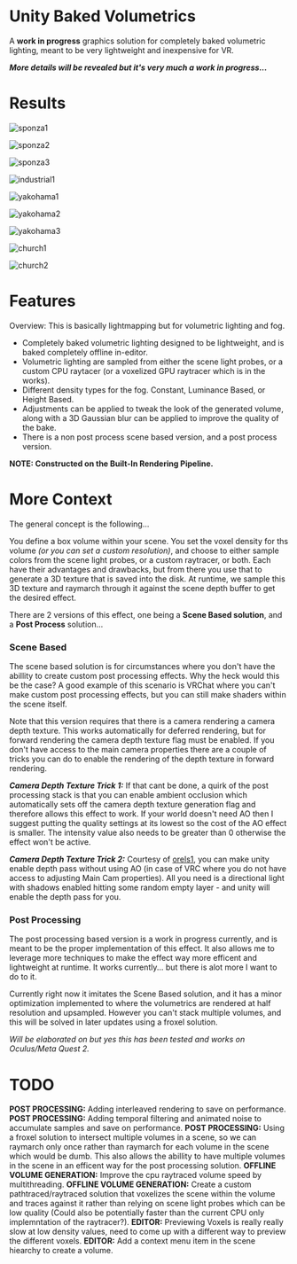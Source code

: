 # Unity Baked Volumetrics
A **work in progress** graphics solution for completely baked volumetric lighting, meant to be very lightweight and inexpensive for VR. 

***More details will be revealed but it's very much a work in progress...***

# Results
![sponza1](GithubContent/sponza1.jpg)

![sponza2](GithubContent/sponza2.png)

![sponza3](GithubContent/sponza3.png)

![industrial1](GithubContent/industrial1.png)

![yakohama1](GithubContent/yakohama1.png)

![yakohama2](GithubContent/yakohama2.png)

![yakohama3](GithubContent/yakohama3.jpg)

![church1](GithubContent/church1.png)

![church2](GithubContent/church2.png)

# Features

Overview: This is basically lightmapping but for volumetric lighting and fog. 

- Completely baked volumetric lighting designed to be lightweight, and is baked completely offline in-editor.
- Volumetric lighting are sampled from either the scene light probes, or a custom CPU raytacer (or a voxelized GPU raytracer which is in the works). 
- Different density types for the fog. Constant, Luminance Based, or Height Based.
- Adjustments can be applied to tweak the look of the generated volume, along with a 3D Gaussian blur can be applied to improve the quality of the bake.
- There is a non post process scene based version, and a post process version.

**NOTE: Constructed on the Built-In Rendering Pipeline.**

# More Context

The general concept is the following...

You define a box volume within your scene. You set the voxel density for ths volume *(or you can set a custom resolution)*, and choose to either sample colors from the scene light probes, or a custom raytracer, or both. Each have their advantages and drawbacks, but from there you use that to generate a 3D texture that is saved into the disk. At runtime, we sample this 3D texture and raymarch through it against the scene depth buffer to get the desired effect.

There are 2 versions of this effect, one being a **Scene Based solution**, and a **Post Process** solution...

### Scene Based
The scene based solution is for circumstances where you don't have the abillity to create custom post processing effects. Why the heck would this be the case? A good example of this scenario is VRChat where you can't make custom post processing effects, but you can still make shaders within the scene itself. 

Note that this version requires that there is a camera rendering a camera depth texture. This works automatically for deferred rendering, but for forward rendering the camera depth texture flag must be enabled. If you don't have access to the main camera properties there are a couple of tricks you can do to enable the rendering of the depth texture in forward rendering.

***Camera Depth Texture Trick 1:*** If that cant be done, a quirk of the post processing stack is that you can enable ambient occlusion which automatically sets off the camera depth texture generation flag and therefore allows this effect to work. If your world doesn't need AO then I suggest putting the quality settings at its lowest so the cost of the AO effect is smaller. The intensity value also needs to be greater than 0 otherwise the effect won't be active.

***Camera Depth Texture Trick 2:***  Courtesy of [orels1](https://github.com/orels1), you can make unity enable depth pass without using AO (in case of VRC where you do not have access to adjusting Main Cam properties). All you need is a directional light with shadows enabled hitting some random empty layer - and unity will enable the depth pass for you.

### Post Processing
The post processing based version is a work in progress currently, and is meant to be the proper implementation of this effect. It also allows me to leverage more techniques to make the effect way more efficent and lightweight at runtime. It works currently... but there is alot more I want to do to it.

Currently right now it imitates the Scene Based solution, and it has a minor optimization implemented to where the volumetrics are rendered at half resolution and upsampled. However you can't stack multiple volumes, and this will be solved in later updates using a froxel solution.

*Will be elaborated on but yes this has been tested and works on Oculus/Meta Quest 2.*

# TODO
**POST PROCESSING:** Adding interleaved rendering to save on performance.
**POST PROCESSING:** Adding temporal filtering and animated noise to accumulate samples and save on performance.
**POST PROCESSING:** Using a froxel solution to intersect multiple volumes in a scene, so we can raymarch only once rather than raymarch for each volume in the scene which would be dumb. This also allows the abillity to have multiple volumes in the scene in an efficent way for the post processing solution.
**OFFLINE VOLUME GENERATION:** Improve the cpu raytraced volume speed by multithreading.
**OFFLINE VOLUME GENERATION:** Create a custom pathtraced/raytraced solution that voxelizes the scene within the volume and traces against it rather than relying on scene light probes which can be low quality (Could also be potentially faster than the current CPU only implemntation of the raytracer?).
**EDITOR:** Previewing Voxels is really really slow at low density values, need to come up with a different way to preview the different voxels.
**EDITOR:** Add a context menu item in the scene hiearchy to create a volume.
